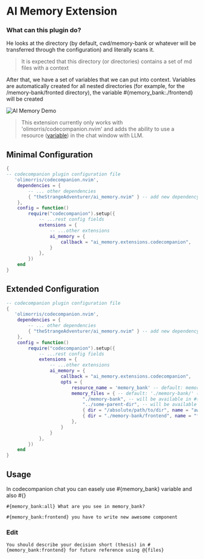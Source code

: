 # AI Memory Extension

### What can this plugin do?
He looks at the directory (by default, cwd/memory-bank or whatever will be transferred through the configuration) and literally scans it.
> It is expected that this directory (or directories) contains a set of md files with a context

After that, we have a set of variables that we can put into context. 
Variables are automatically created for all nested directories (for example, for the /memory-bank/fronted directory), the variable #{memory_bank:./frontend} will be created

![AI Memory Demo](static/ai_memory_demo.gif)

> This extension currently only works with 'olimorris/codecompanion.nvim' and adds the ability to use a resource ([variable](https://codecompanion.olimorris.dev/usage/chat-buffer/variables.html#using-variables)) in the chat window with LLM.

## Minimal Configuration

```lua
{
-- codecompanion plugin configuration file
   'olimorris/codecompanion.nvim',
	dependencies = {
        -- ... other dependencies
		{ "theStrangeAdventurer/ai_memory.nvim" } -- add new dependency
	},
	config = function()
        require("codecompanion").setup({
            -- ...rest config fields
			extensions = {
                -- ...other extensions
				ai_memory = {
					callback = "ai_memory.extensions.codecompanion",
				}
			},
        })
    end
}
```

## Extended Configuration

```lua
-- codecompanion plugin configuration file
{
   'olimorris/codecompanion.nvim',
	dependencies = {
        -- ... other dependencies
		{ "theStrangeAdventurer/ai_memory.nvim" } -- add new dependency
	},
	config = function()
        require("codecompanion").setup({
            -- ...rest config fields
			extensions = {
                -- ...other extensions
				ai_memory = {
					callback = "ai_memory.extensions.codecompanion",
					opts = {
						resource_name = 'memory_bank' -- default: memory_bank (variable name in a chat window) 
						memory_files = { -- default: './memory-bank/' (or env.AI_MEMORY_DEFAULT_MEMORY_FILES_PATH)
                            "./memory-bank", -- will be available in #{memory_bank:./memory-bank} variable
                            "../some-parent-dir", -- will be available in codecompanion chat window as #{memory_bank:../some-parent-dir}
                            { dir = "/absolute/path/to/dir", name = "awesome" }, -- will be available as #{memory_bank:awesome} variable
                            { dir = "./memory-bank/frontend", name = "frontend" }, -- will be available as #{memory_bank:frontend} variable
                        }, 
					}
				}
			},
        })
    end
}
```
## Usage

In codecompanion chat you can easely use #{memory_bank} variable and also #{}

```
#{memory_bank:all} What are you see in memory_bank?
```

```
#{memory_bank:frontend} you have to write new awesome component 
```
### Edit

```
You should describe your decision short (thesis) in #{memory_bank:frontend} for future reference using @{files} 
```
